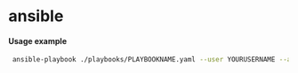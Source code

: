 # ansible

#### Usage example

```bash
 ansible-playbook ./playbooks/PLAYBOOKNAME.yaml --user YOURUSERNAME --ask-pass --ask-become-pass -i ./inventory/hosts
```

